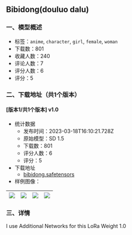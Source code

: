 ## Bibidong(douluo dalu)
### 一、模型概述

- 标签：`anime`, `character`, `girl`, `female`, `woman`
- 下载数：801
- 收藏人数：240
- 评论人数：7
- 评分人数：6
- 评分：5

### 二、下载地址（共1个版本）

#### [版本1/共1个版本] v1.0

- 统计数据
  - 发布时间：2023-03-18T16:10:21.728Z
  - 原始模型：SD 1.5
  - 下载数：801
  - 评分人数：6
  - 评分：5
- 下载地址
  - [bibidong.safetensors](https://civitai.com/api/download/models/25011)
- 样例图像：

| <img src="https://image.civitai.com/xG1nkqKTMzGDvpLrqFT7WA/342c0791-72d5-4707-846f-d367cb7e1100/width=450/275459.jpeg" /> | <img src="https://image.civitai.com/xG1nkqKTMzGDvpLrqFT7WA/b162787c-8e8b-45da-9785-4aca78dfcd00/width=450/273571.jpeg" /> | <img src="https://image.civitai.com/xG1nkqKTMzGDvpLrqFT7WA/a6b72e48-f08f-4736-62ee-cce30f8c0600/width=450/273553.jpeg" /> | <img src="https://image.civitai.com/xG1nkqKTMzGDvpLrqFT7WA/4da3e848-8cfe-48df-079d-e7d05b38c900/width=450/273558.jpeg" /> |
| ---- | ---- | ---- | ---- |


### 三、详情
<p>I use Additional Networks for this LoRa Weight 1.0</p>